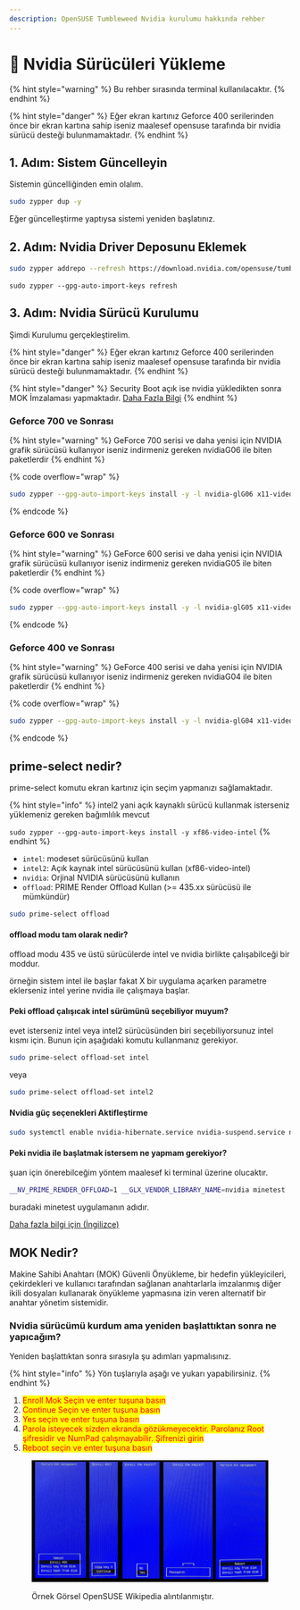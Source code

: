 ```yaml
---
description: OpenSUSE Tumbleweed Nvidia kurulumu hakkında rehber
---
```


# 🚚 Nvidia Sürücüleri Yükleme

{% hint style="warning" %}
Bu rehber sırasında terminal kullanılacaktır.
{% endhint %}

{% hint style="danger" %}
Eğer ekran kartınız Geforce 400 serilerinden önce bir ekran kartına sahip iseniz maalesef opensuse tarafında bir nvidia sürücü desteği bulunmamaktadır.
{% endhint %}

## 1. Adım: Sistem Güncelleyin



Sistemin güncelliğinden emin olalım.

```bash
sudo zypper dup -y
```

Eğer güncelleştirme yaptıysa sistemi yeniden başlatınız.

## 2. Adım: Nvidia Driver Deposunu Eklemek

```bash
sudo zypper addrepo --refresh https://download.nvidia.com/opensuse/tumbleweed NVIDIA
```

```
sudo zypper --gpg-auto-import-keys refresh
```

## 3. Adım: Nvidia Sürücü Kurulumu

Şimdi Kurulumu gerçekleştirelim.

{% hint style="danger" %}
Eğer ekran kartınız Geforce 400 serilerinden önce bir ekran kartına sahip iseniz maalesef opensuse tarafında bir nvidia sürücü desteği bulunmamaktadır.
{% endhint %}

{% hint style="danger" %}
Security Boot açık ise nvidia yükledikten sonra MOK İmzalaması yapmaktadır. [Daha Fazla Bilgi](nvidia-sueruecueleri-yuekleme.md#mok-nedir)
{% endhint %}



### Geforce 700 ve Sonrası

{% hint style="warning" %}
GeForce 700 serisi ve daha yenisi için NVIDIA grafik sürücüsü kullanıyor iseniz indirmeniz gereken nvidiaG06 ile biten paketlerdir
{% endhint %}

{% code overflow="wrap" %}
```bash
sudo zypper --gpg-auto-import-keys install -y -l nvidia-glG06 x11-video-nvidiaG06 nvidia-drivers-G06
```
{% endcode %}

### Geforce 600 ve Sonrası

{% hint style="warning" %}
GeForce 600 serisi ve daha yenisi için NVIDIA grafik sürücüsü kullanıyor iseniz indirmeniz gereken nvidiaG05 ile biten paketlerdir
{% endhint %}

{% code overflow="wrap" %}
```bash
sudo zypper --gpg-auto-import-keys install -y -l nvidia-glG05 x11-video-nvidiaG05 nvidia-drivers-G05
```
{% endcode %}

### Geforce 400 ve Sonrası

{% hint style="warning" %}
GeForce 400 serisi ve daha yenisi için NVIDIA grafik sürücüsü kullanıyor iseniz indirmeniz gereken nvidiaG04 ile biten paketlerdir
{% endhint %}

{% code overflow="wrap" %}
```bash
sudo zypper --gpg-auto-import-keys install -y -l nvidia-glG04 x11-video-nvidiaG04 nvidia-drivers-G04
```
{% endcode %}

## prime-select nedir?

prime-select komutu ekran kartınız için seçim yapmanızı sağlamaktadır.

{% hint style="info" %}
intel2 yani açık kaynaklı sürücü kullanmak isterseniz yüklemeniz gereken bağımlılık mevcut

`sudo zypper --gpg-auto-import-keys install -y xf86-video-intel`
{% endhint %}

* `intel`: modeset sürücüsünü kullan
* `intel2`: Açık kaynak intel sürücüsünü kullan (xf86-video-intel)
* `nvidia`: Orjinal NVIDIA sürücüsünü kullanın
* `offload`: PRIME Render Offload Kullan (>= 435.xx sürücüsü ile mümkündür)

```bash
sudo prime-select offload
```

#### offload modu tam olarak nedir?

offload modu 435 ve üstü sürücülerde intel ve nvidia birlikte çalışabilceği bir moddur.&#x20;

örneğin sistem intel ile başlar fakat X bir uygulama açarken parametre eklerseniz intel yerine nvidia ile çalışmaya başlar.

#### Peki offload çalışıcak intel sürümünü seçebiliyor muyum?

evet isterseniz intel veya intel2 sürücüsünden biri seçebiliyorsunuz intel kısmı için. Bunun için aşağıdaki komutu kullanmanız gerekiyor.

```bash
sudo prime-select offload-set intel
```

veya

```bash
sudo prime-select offload-set intel2
```

#### Nvidia güç seçenekleri Aktifleştirme

```bash
sudo systemctl enable nvidia-hibernate.service nvidia-suspend.service nvidia-resume.service
```

#### Peki nvidia ile başlatmak istersem ne yapmam gerekiyor?

şuan için önerebilceğim yöntem maalesef ki terminal üzerine olucaktır.

```bash
__NV_PRIME_RENDER_OFFLOAD=1 __GLX_VENDOR_LIBRARY_NAME=nvidia minetest
```

buradaki minetest uygulamanın adıdır.



[Daha fazla bilgi için (İngilizce)](https://download.nvidia.com/XFree86/Linux-x86\_64/435.17/README/primerenderoffload.html)

## MOK Nedir?

Makine Sahibi Anahtarı (MOK) Güvenli Önyükleme, bir hedefin yükleyicileri, çekirdekleri ve kullanıcı tarafından sağlanan anahtarlarla imzalanmış diğer ikili dosyaları kullanarak önyükleme yapmasına izin veren alternatif bir anahtar yönetim sistemidir.

### Nvidia sürücümü kurdum ama yeniden başlattıktan sonra ne yapıcağım?

Yeniden başlattıktan sonra sırasıyla şu adımları yapmalısınız.

{% hint style="info" %}
Yön tuşlarıyla aşağı ve yukarı yapabilirsiniz.
{% endhint %}



1. <mark style="color:red;">Enroll Mok Seçin ve enter tuşuna basın</mark>
2. <mark style="color:red;">Continue Seçin ve enter tuşuna basın</mark>
3. <mark style="color:red;">Yes seçin ve enter tuşuna basın</mark>
4. <mark style="color:red;">Parola isteyecek sizden ekranda gözükmeyecektir. Parolanız Root şifresidir ve NumPad çalışmayabilir. Şifrenizi girin</mark>
5. <mark style="color:red;">Reboot seçin ve enter tuşuna basın</mark>

<figure><img src="../../../.gitbook/assets/image (95).png" alt=""><figcaption><p>Örnek Görsel OpenSUSE Wikipedia alıntılanmıştır.</p></figcaption></figure>

